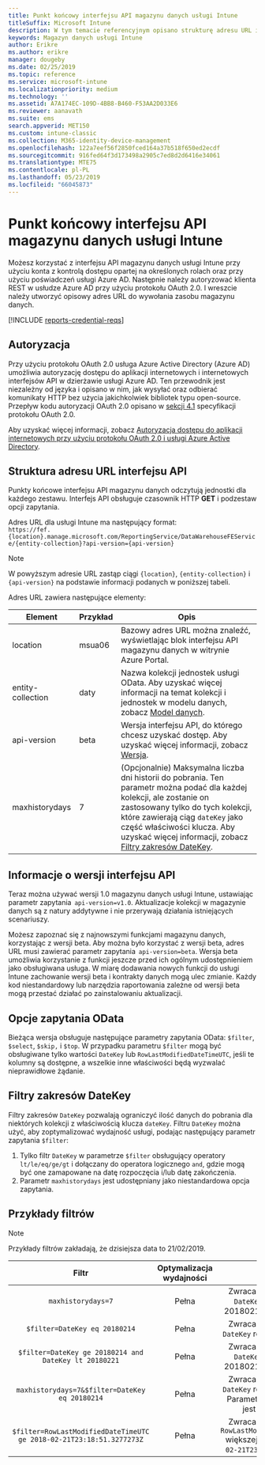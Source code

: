 ```yaml
---
title: Punkt końcowy interfejsu API magazynu danych usługi Intune
titleSuffix: Microsoft Intune
description: W tym temacie referencyjnym opisano strukturę adresu URL interfejsu API magazynu danych usługi Microsoft Intune. Podano też przykłady filtrów.
keywords: Magazyn danych usługi Intune
author: Erikre
ms.author: erikre
manager: dougeby
ms.date: 02/25/2019
ms.topic: reference
ms.service: microsoft-intune
ms.localizationpriority: medium
ms.technology: ''
ms.assetid: A7A174EC-109D-4BB8-B460-F53AA2D033E6
ms.reviewer: aanavath
ms.suite: ems
search.appverid: MET150
ms.custom: intune-classic
ms.collection: M365-identity-device-management
ms.openlocfilehash: 122a7eef56f2850fced164a37b518f650ed2ecdf
ms.sourcegitcommit: 916fed64f3d173498a2905c7ed8d2d6416e34061
ms.translationtype: MTE75
ms.contentlocale: pl-PL
ms.lasthandoff: 05/23/2019
ms.locfileid: "66045873"
---
```

# <a name="intune-data-warehouse-api-endpoint"></a>Punkt końcowy interfejsu API magazynu danych usługi Intune

Możesz korzystać z interfejsu API magazynu danych usługi Intune przy użyciu konta z kontrolą dostępu opartej na określonych rolach oraz przy użyciu poświadczeń usługi Azure AD. Następnie należy autoryzować klienta REST w usłudze Azure AD przy użyciu protokołu OAuth 2.0. I wreszcie należy utworzyć opisowy adres URL do wywołania zasobu magazynu danych.

[!INCLUDE [reports-credential-reqs](./includes/reports-credential-reqs.md)]

## <a name="authorization"></a>Autoryzacja

Przy użyciu protokołu OAuth 2.0 usługa Azure Active Directory (Azure AD) umożliwia autoryzację dostępu do aplikacji internetowych i internetowych interfejsów API w dzierżawie usługi Azure AD. Ten przewodnik jest niezależny od języka i opisano w nim, jak wysyłać oraz odbierać komunikaty HTTP bez użycia jakichkolwiek bibliotek typu open-source. Przepływ kodu autoryzacji OAuth 2.0 opisano w [sekcji 4.1](https://tools.ietf.org/html/rfc6749#section-4.1) specyfikacji protokołu OAuth 2.0.

Aby uzyskać więcej informacji, zobacz [Autoryzacja dostępu do aplikacji internetowych przy użyciu protokołu OAuth 2.0 i usługi Azure Active Directory](https://docs.microsoft.com/azure/active-directory/develop/active-directory-protocols-oauth-code).

## <a name="api-url-structure"></a>Struktura adresu URL interfejsu API

Punkty końcowe interfejsu API magazynu danych odczytują jednostki dla każdego zestawu. Interfejs API obsługuje czasownik HTTP **GET** i podzestaw opcji zapytania.

Adres URL dla usługi Intune ma następujący format:  
`https://fef.{location}.manage.microsoft.com/ReportingService/DataWarehouseFEService/{entity-collection}?api-version={api-version}`

> [!NOTE]
> W powyższym adresie URL zastąp ciągi `{location}`, `{entity-collection}` i `{api-version}` na podstawie informacji podanych w poniższej tabeli.

Adres URL zawiera następujące elementy:

| Element | Przykład | Opis |
|-------------------|------------|--------------------------------------------------------------------------------------------------------------------|
| location | msua06 | Bazowy adres URL można znaleźć, wyświetlając blok interfejsu API magazynu danych w witrynie Azure Portal. |
| entity-collection | daty | Nazwa kolekcji jednostek usługi OData. Aby uzyskać więcej informacji na temat kolekcji i jednostek w modelu danych, zobacz [Model danych](reports-ref-data-model.md). |
| api-version | beta | Wersja interfejsu API, do którego chcesz uzyskać dostęp. Aby uzyskać więcej informacji, zobacz [Wersja](reports-api-url.md#api-version-information). |
| maxhistorydays | 7 | (Opcjonalnie) Maksymalna liczba dni historii do pobrania. Ten parametr można podać dla każdej kolekcji, ale zostanie on zastosowany tylko do tych kolekcji, które zawierają ciąg `dateKey` jako część właściwości klucza. Aby uzyskać więcej informacji, zobacz [Filtry zakresów DateKey](reports-api-url.md#datekey-range-filters). |

## <a name="api-version-information"></a>Informacje o wersji interfejsu API

Teraz można używać wersji 1.0 magazynu danych usługi Intune, ustawiając parametr zapytania  `api-version=v1.0`. Aktualizacje kolekcji w magazynie danych są z natury addytywne i nie przerywają działania istniejących scenariuszy.

Możesz zapoznać się z najnowszymi funkcjami magazynu danych, korzystając z wersji beta. Aby można było korzystać z wersji beta, adres URL musi zawierać parametr zapytania  `api-version=beta`. Wersja beta umożliwia korzystanie z funkcji jeszcze przed ich ogólnym udostępnieniem jako obsługiwana usługa. W miarę dodawania nowych funkcji do usługi Intune zachowanie wersji beta i kontrakty danych mogą ulec zmianie. Każdy kod niestandardowy lub narzędzia raportowania zależne od wersji beta mogą przestać działać po zainstalowaniu aktualizacji.

## <a name="odata-query-options"></a>Opcje zapytania OData

Bieżąca wersja obsługuje następujące parametry zapytania OData: `$filter`, `$select`, `$skip,` i `$top`. W przypadku parametru `$filter` mogą być obsługiwane tylko wartości `DateKey` lub `RowLastModifiedDateTimeUTC`, jeśli te kolumny są dostępne, a wszelkie inne właściwości będą wyzwalać nieprawidłowe żądanie.

## <a name="datekey-range-filters"></a>Filtry zakresów DateKey

Filtry zakresów `DateKey` pozwalają ograniczyć ilość danych do pobrania dla niektórych kolekcji z właściwością klucza `dateKey`. Filtru `DateKey` można użyć, aby zoptymalizować wydajność usługi, podając następujący parametr zapytania `$filter`:

1.  Tylko filtr `DateKey` w parametrze `$filter` obsługujący operatory `lt/le/eq/ge/gt` i dołączany do operatora logicznego `and`, gdzie mogą być one zamapowane na datę rozpoczęcia i/lub datę zakończenia.
2.  Parametr `maxhistorydays` jest udostępniany jako niestandardowa opcja zapytania.<br>

## <a name="filter-examples"></a>Przykłady filtrów

> [!NOTE]
> Przykłady filtrów zakładają, że dzisiejsza data to 21/02/2019.

|                             Filtr                             |           Optymalizacja wydajności           |                                          Opis                                          |
|:--------------------------------------------------------------:|:--------------------------------------------:|:---------------------------------------------------------------------------------------------:|
|    `maxhistorydays=7`                                            |    Pełna                                      |    Zwraca dane o wartości `DateKey` z zakresu od 20180214 do 20180221.                                     |
|    `$filter=DateKey eq 20180214`                                 |    Pełna                                      |    Zwraca dane o wartości `DateKey` równej 20180214.                                                    |
|    `$filter=DateKey ge 20180214 and DateKey lt 20180221`         |    Pełna                                      |    Zwraca dane o wartości `DateKey` z zakresu od 20180214 do 20180220.                                     |
|    `maxhistorydays=7&$filter=DateKey eq 20180214`                |    Pełna                                      |    Zwraca dane o wartości `DateKey` równej 20180214. Parametr `maxhistorydays` jest ignorowany.                            |
|    `$filter=RowLastModifiedDateTimeUTC ge 2018-02-21T23:18:51.3277273Z`                                |    Pełna                                       |    Zwraca dane o wartości `RowLastModifiedDateTimeUTC` większej lub równej `2018-02-21T23:18:51.3277273Z`.                             |
